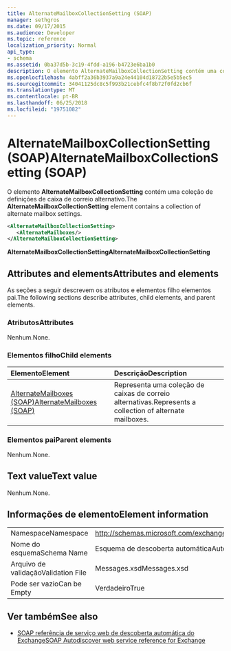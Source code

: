 ```yaml
---
title: AlternateMailboxCollectionSetting (SOAP)
manager: sethgros
ms.date: 09/17/2015
ms.audience: Developer
ms.topic: reference
localization_priority: Normal
api_type:
- schema
ms.assetid: 0ba37d5b-3c19-4fdd-a196-b4723e6ba1b0
description: O elemento AlternateMailboxCollectionSetting contém uma coleção de definições de caixa de correio alternativo.
ms.openlocfilehash: 4abff2a36b3937a9a24e44104d18722b5e5b5ec5
ms.sourcegitcommit: 34041125dc8c5f993b21cebfc4f8b72f0fd2cb6f
ms.translationtype: MT
ms.contentlocale: pt-BR
ms.lasthandoff: 06/25/2018
ms.locfileid: "19751082"
---
```

# <a name="alternatemailboxcollectionsetting-soap"></a><span data-ttu-id="fd847-103">AlternateMailboxCollectionSetting (SOAP)</span><span class="sxs-lookup"><span data-stu-id="fd847-103">AlternateMailboxCollectionSetting (SOAP)</span></span>

<span data-ttu-id="fd847-104">O elemento **AlternateMailboxCollectionSetting** contém uma coleção de definições de caixa de correio alternativo.</span><span class="sxs-lookup"><span data-stu-id="fd847-104">The **AlternateMailboxCollectionSetting** element contains a collection of alternate mailbox settings.</span></span> 
  
```XML
<AlternateMailboxCollectionSetting>
   <AlternateMailboxes/>
</AlternateMailboxCollectionSetting>
```

 <span data-ttu-id="fd847-105">**AlternateMailboxCollectionSetting**</span><span class="sxs-lookup"><span data-stu-id="fd847-105">**AlternateMailboxCollectionSetting**</span></span>
## <a name="attributes-and-elements"></a><span data-ttu-id="fd847-106">Attributes and elements</span><span class="sxs-lookup"><span data-stu-id="fd847-106">Attributes and elements</span></span>

<span data-ttu-id="fd847-107">As seções a seguir descrevem os atributos e elementos filho elementos pai.</span><span class="sxs-lookup"><span data-stu-id="fd847-107">The following sections describe attributes, child elements, and parent elements.</span></span>
  
### <a name="attributes"></a><span data-ttu-id="fd847-108">Atributos</span><span class="sxs-lookup"><span data-stu-id="fd847-108">Attributes</span></span>

<span data-ttu-id="fd847-109">Nenhum.</span><span class="sxs-lookup"><span data-stu-id="fd847-109">None.</span></span>
  
### <a name="child-elements"></a><span data-ttu-id="fd847-110">Elementos filho</span><span class="sxs-lookup"><span data-stu-id="fd847-110">Child elements</span></span>

|<span data-ttu-id="fd847-111">**Elemento**</span><span class="sxs-lookup"><span data-stu-id="fd847-111">**Element**</span></span>|<span data-ttu-id="fd847-112">**Descrição**</span><span class="sxs-lookup"><span data-stu-id="fd847-112">**Description**</span></span>|
|:-----|:-----|
|[<span data-ttu-id="fd847-113">AlternateMailboxes (SOAP)</span><span class="sxs-lookup"><span data-stu-id="fd847-113">AlternateMailboxes (SOAP)</span></span>](alternatemailboxes-soap.md) <br/> |<span data-ttu-id="fd847-114">Representa uma coleção de caixas de correio alternativas.</span><span class="sxs-lookup"><span data-stu-id="fd847-114">Represents a collection of alternate mailboxes.</span></span>  <br/> |
   
### <a name="parent-elements"></a><span data-ttu-id="fd847-115">Elementos pai</span><span class="sxs-lookup"><span data-stu-id="fd847-115">Parent elements</span></span>

<span data-ttu-id="fd847-116">Nenhum.</span><span class="sxs-lookup"><span data-stu-id="fd847-116">None.</span></span>
  
## <a name="text-value"></a><span data-ttu-id="fd847-117">Text value</span><span class="sxs-lookup"><span data-stu-id="fd847-117">Text value</span></span>

<span data-ttu-id="fd847-118">Nenhum.</span><span class="sxs-lookup"><span data-stu-id="fd847-118">None.</span></span>
  
## <a name="element-information"></a><span data-ttu-id="fd847-119">Informações de elemento</span><span class="sxs-lookup"><span data-stu-id="fd847-119">Element information</span></span>

|||
|:-----|:-----|
|<span data-ttu-id="fd847-120">Namespace</span><span class="sxs-lookup"><span data-stu-id="fd847-120">Namespace</span></span>  <br/> |http://schemas.microsoft.com/exchange/2010/Autodiscover  <br/> |
|<span data-ttu-id="fd847-121">Nome do esquema</span><span class="sxs-lookup"><span data-stu-id="fd847-121">Schema Name</span></span>  <br/> |<span data-ttu-id="fd847-122">Esquema de descoberta automática</span><span class="sxs-lookup"><span data-stu-id="fd847-122">Autodiscover schema</span></span>  <br/> |
|<span data-ttu-id="fd847-123">Arquivo de validação</span><span class="sxs-lookup"><span data-stu-id="fd847-123">Validation File</span></span>  <br/> |<span data-ttu-id="fd847-124">Messages.xsd</span><span class="sxs-lookup"><span data-stu-id="fd847-124">Messages.xsd</span></span>  <br/> |
|<span data-ttu-id="fd847-125">Pode ser vazio</span><span class="sxs-lookup"><span data-stu-id="fd847-125">Can be Empty</span></span>  <br/> |<span data-ttu-id="fd847-126">Verdadeiro</span><span class="sxs-lookup"><span data-stu-id="fd847-126">True</span></span>  <br/> |
   
## <a name="see-also"></a><span data-ttu-id="fd847-127">Ver também</span><span class="sxs-lookup"><span data-stu-id="fd847-127">See also</span></span>

- [<span data-ttu-id="fd847-128">SOAP referência de serviço web de descoberta automática do Exchange</span><span class="sxs-lookup"><span data-stu-id="fd847-128">SOAP Autodiscover web service reference for Exchange</span></span>](soap-autodiscover-web-service-reference-for-exchange.md)

